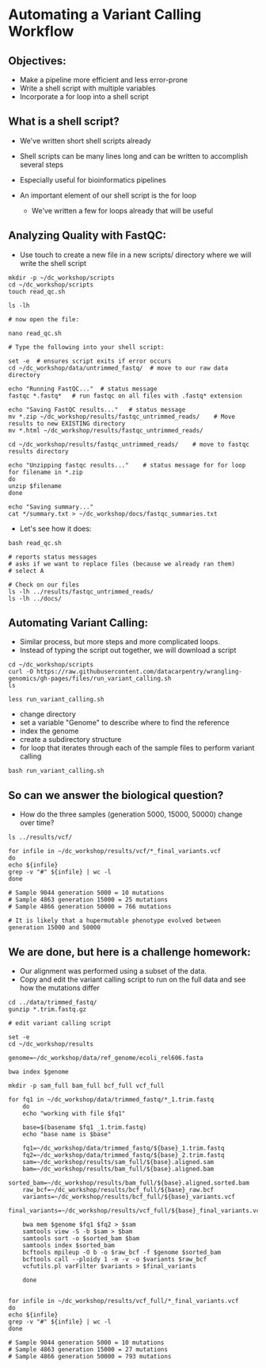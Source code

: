 # Automating a Variant Calling Workflow

## Objectives:
* Make a pipeline more efficient and less error-prone
* Write a shell script with multiple variables
* Incorporate a for loop into a shell script

## What is a shell script?
* We've written short shell scripts already
* Shell scripts can be many lines long and can be written to accomplish several steps
* Especially useful for bioinformatics pipelines

* An important element of our shell script is the for loop
  * We've written a few for loops already that will be useful
  
## Analyzing Quality with FastQC:
* Use touch to create a new file in a new scripts/ directory where we will write the shell script

```
mkdir -p ~/dc_workshop/scripts
cd ~/dc_workshop/scripts
touch read_qc.sh

ls -lh

# now open the file:

nano read_qc.sh

# Type the following into your shell script:

set -e  # ensures script exits if error occurs
cd ~/dc_workshop/data/untrimmed_fastq/  # move to our raw data directory

echo "Running FastQC..."  # status message
fastqc *.fastq*   # run fastqc on all files with .fastq* extension

echo "Saving FastQC results..."   # status message
mv *.zip ~/dc_workshop/results/fastqc_untrimmed_reads/    # Move results to new EXISTING directory
mv *.html ~/dc_workshop/results/fastqc_untrimmed_reads/

cd ~/dc_workshop/results/fastqc_untrimmed_reads/    # move to fastqc results directory

echo "Unzipping fastqc results..."    # status message for for loop
for filename in *.zip
do
unzip $filename
done

echo "Saving summary..."
cat */summary.txt > ~/dc_workshop/docs/fastqc_summaries.txt
```

* Let's see how it does:
```
bash read_qc.sh

# reports status messages
# asks if we want to replace files (because we already ran them)
# select A

# Check on our files
ls -lh ../results/fastqc_untrimmed_reads/
ls -lh ../docs/

```

## Automating Variant Calling:
* Similar process, but more steps and more complicated loops.
* Instead of typing the script out together, we will download a script

```
cd ~/dc_workshop/scripts
curl -O https://raw.githubusercontent.com/datacarpentry/wrangling-genomics/gh-pages/files/run_variant_calling.sh
ls

less run_variant_calling.sh
```
* change directory
* set a variable "Genome" to describe where to find the reference
* index the genome
* create a subdirectory structure
* for loop that iterates through each of the sample files to perform variant calling

```
bash run_variant_calling.sh
```

## So can we answer the biological question?
* How do the three samples (generation 5000, 15000, 50000) change over time?

```
ls ../results/vcf/

for infile in ~/dc_workshop/results/vcf/*_final_variants.vcf
do
echo ${infile}
grep -v "#" ${infile} | wc -l
done

# Sample 9044 generation 5000 = 10 mutations
# Sample 4863 generation 15000 = 25 mutations
# Sample 4866 generation 50000 = 766 mutations

# It is likely that a hupermutable phenotype evolved between generation 15000 and 50000
```

## We are done, but here is a challenge homework:
* Our alignment was performed using a subset of the data.
* Copy and edit the variant calling script to run on the full data and see how the mutations differ

```
cd ../data/trimmed_fastq/
gunzip *.trim.fastq.gz

# edit variant calling script

set -e
cd ~/dc_workshop/results

genome=~/dc_workshop/data/ref_genome/ecoli_rel606.fasta

bwa index $genome

mkdir -p sam_full bam_full bcf_full vcf_full

for fq1 in ~/dc_workshop/data/trimmed_fastq/*_1.trim.fastq
    do
    echo "working with file $fq1"

    base=$(basename $fq1 _1.trim.fastq)
    echo "base name is $base"

    fq1=~/dc_workshop/data/trimmed_fastq/${base}_1.trim.fastq
    fq2=~/dc_workshop/data/trimmed_fastq/${base}_2.trim.fastq
    sam=~/dc_workshop/results/sam_full/${base}.aligned.sam
    bam=~/dc_workshop/results/bam_full/${base}.aligned.bam
    sorted_bam=~/dc_workshop/results/bam_full/${base}.aligned.sorted.bam
    raw_bcf=~/dc_workshop/results/bcf_full/${base}_raw.bcf
    variants=~/dc_workshop/results/bcf_full/${base}_variants.vcf
    final_variants=~/dc_workshop/results/vcf_full/${base}_final_variants.vcf 

    bwa mem $genome $fq1 $fq2 > $sam
    samtools view -S -b $sam > $bam
    samtools sort -o $sorted_bam $bam 
    samtools index $sorted_bam
    bcftools mpileup -O b -o $raw_bcf -f $genome $sorted_bam
    bcftools call --ploidy 1 -m -v -o $variants $raw_bcf 
    vcfutils.pl varFilter $variants > $final_variants
   
    done
    
    
for infile in ~/dc_workshop/results/vcf_full/*_final_variants.vcf
do
echo ${infile}
grep -v "#" ${infile} | wc -l
done

# Sample 9044 generation 5000 = 10 mutations
# Sample 4863 generation 15000 = 27 mutations
# Sample 4866 generation 50000 = 793 mutations
```
